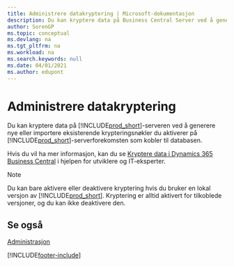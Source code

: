 ```yaml
---
title: Administrere datakryptering | Microsoft-dokumentasjon
description: Du kan kryptere data på Business Central Server ved å generere nye eller importere eksisterende krypteringsnøkler du aktiverer på serveren.
author: SorenGP
ms.topic: conceptual
ms.devlang: na
ms.tgt_pltfrm: na
ms.workload: na
ms.search.keywords: null
ms.date: 04/01/2021
ms.author: edupont
---
```

# <a name="managing-data-encryption"></a><a name="managing-data-encryption"></a>Administrere datakryptering
Du kan kryptere data på [!INCLUDE[prod_short](includes/prod_short.md)]-serveren ved å generere nye eller importere eksisterende krypteringsnøkler du aktiverer på [!INCLUDE[prod_short](includes/prod_short.md)]-serverforekomsten som kobler til databasen.

Hvis du vil ha mer informasjon, kan du se [Kryptere data i Dynamics 365 Business Central](/dynamics365/business-central/dev-itpro/developer/devenv-encrypting-data) i hjelpen for utviklere og IT-eksperter.

> [!Note]
> Du kan bare aktivere eller deaktivere kryptering hvis du bruker en lokal versjon av [!INCLUDE[prod_short](includes/prod_short.md)]. Kryptering er alltid aktivert for tilkoblede versjoner, og du kan ikke deaktivere den.

## <a name="see-also"></a><a name="see-also"></a>Se også
[Administrasjon](admin-setup-and-administration.md)


[!INCLUDE[footer-include](includes/footer-banner.md)]
